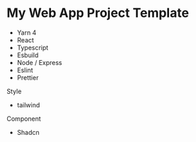 # My Web App Project Template

- Yarn 4
- React
- Typescript
- Esbuild
- Node / Express
- Eslint
- Prettier

Style
- tailwind

Component
- Shadcn
